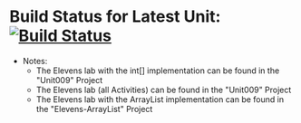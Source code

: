 # Build Status for Latest Unit: [![Build Status](https://travis-ci.com/harrisbegca/beg_harris_apcsa-p3.svg?branch=master)](https://travis-ci.com/harrisbegca/beg_harris_apcsa-p3)
- Notes:
	- The Elevens lab with the int[] implementation can be found in the "Unit009" Project
	- The Elevens lab (all Activities) can be found in the "Unit009" Project
	- The Elevens lab with the ArrayList implementation can be found in the "Elevens-ArrayList" Project

